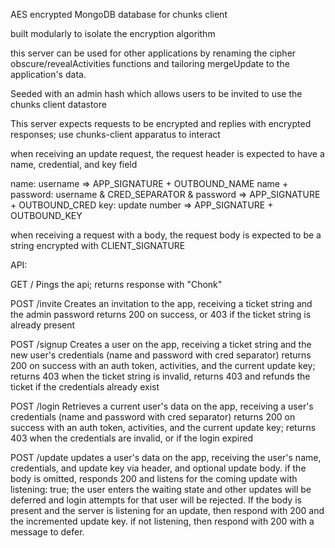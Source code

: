 AES encrypted MongoDB database for chunks client

built modularly to isolate the encryption algorithm

this server can be used for other applications by renaming the cipher obscure/revealActivities functions and tailoring mergeUpdate to the application's data.

Seeded with an admin hash which allows users to be invited
to use the chunks client datastore

This server expects requests to be encrypted and replies with encrypted responses; use chunks-client apparatus to interact

when receiving an update request, the request header is expected to have a name, credential, and key field

name: username => APP_SIGNATURE + OUTBOUND_NAME
name + password: username & CRED_SEPARATOR & password => APP_SIGNATURE + OUTBOUND_CRED 
key: update number => APP_SIGNATURE + OUTBOUND_KEY

when receiving a request with a body, the request body is expected to be a string encrypted with CLIENT_SIGNATURE



API:

GET /
    Pings the api; returns response with "Chonk"

POST /invite
    Creates an invitation to the app, receiving a ticket string and the admin password
    returns 200 on success, or 403 if the ticket string is already present

POST /signup
    Creates a user on the app, receiving a ticket string and the new user's credentials (name and password with cred separator)
    returns 200 on success with an auth token, activities, and the current update key; returns 403 when the ticket string is invalid, returns 403 and refunds the ticket if the credentials already exist

POST /login
    Retrieves a current user's data on the app, receiving a user's credentials (name and password with cred separator)
    returns 200 on success with an auth token, activities, and the current update key; returns 403 when the credentials are invalid, or if the login expired

POST /update
    updates a user's data on the app, receiving the user's name, credentials, and update key via header, and optional update body.
    if the body is omitted, responds 200 and listens for the coming update with listening: true; the user enters the waiting state and other updates will be deferred and login attempts for that user will be rejected. If the body is present and the server is listening for an update, then respond with 200 and the incremented update key. if not listening, then respond with 200 with a message to defer.